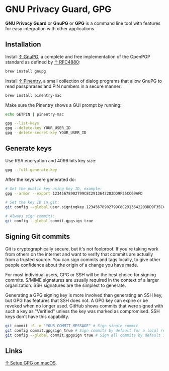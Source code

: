 # GNU Privacy Guard, GPG

**GNU Privacy Guard** or **GnuPG** or **GPG** is a command line tool with features for easy integration with other applications.

## Installation

Install [↑ GnuPG](https://gnupg.org), a complete and free implementation of the OpenPGP standard as defined by [↑ RFC4880](https://www.ietf.org/rfc/rfc4880.txt):

```bash
brew install gnupg
```

Install [↑ Pinentry](https://www.gnupg.org/related_software/pinentry/index.html), a small collection of dialog programs that allow GnuPG to read passphrases and PIN numbers in a secure manner:

```bash
brew install pinentry-mac
```

Make sure the Pinentry shows a GUI prompt by running:

```bash
echo GETPIN | pinentry-mac
```

```bash
gpg --list-keys
gpg --delete-key YOUR_USER_ID
gpg --delete-secret-key YOUR_USER_ID
```

## Generate keys

Use RSA encryption and 4096 bits key size:

```bash
gpg --full-generate-key
```

After the keys were generated do:

```bash
# Get the public key using key ID, example:
gpg --armor --export 12345678902799C8C2913642203DD9F35CC69AFD

# Set the key ID in git:
git config --global user.signingkey 12345678902799C8C2913642203DD9F35CC69AFD

# Always sign commits:
git config --global commit.gpgsign true
```

## Signing Git commits

Git is cryptographically secure, but it's not foolproof. If you're taking work from others on the internet and want to verify that commits are actually from a trusted source. You can sign commits and tags locally, to give other people confidence about the origin of a change you have made.

For most individual users, GPG or SSH will be the best choice for signing commits. S/MIME signatures are usually required in the context of a larger organization. SSH signatures are the simplest to generate.

Generating a GPG signing key is more involved than generating an SSH key, but GPG has features that SSH does not. A GPG key can expire or be revoked when no longer used. GitHub shows commits that were signed with such a key as "Verified" unless the key was marked as compromised. SSH keys don't have this capability.

```bash
git commit -S -m "YOUR_COMMIT_MESSAGE" # Sign single commit
git config commit.gpgsign true # Sign commits by default for a local repository
git config --global commit.gpgsign true # Sign all commits by default in any local repository
```

## Links

[↑ Setup GPG on macOS](https://dev.to/zemse/setup-gpg-on-macos-2iib).
